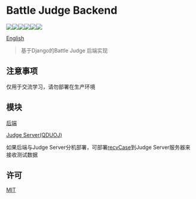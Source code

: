 # Battle Judge Backend

![](https://img.shields.io/badge/Python-3.6.8-blue)![](https://img.shields.io/badge/Django-3.1.5-blue)![](https://img.shields.io/badge/Django%20rest%20framework-3.12.5-blue)![](https://img.shields.io/badge/Channels-3.0.3-blue)![](https://img.shields.io/badge/Celery-5.0.5-blue)![](https://img.shields.io/badge/license-MIT-green)

[English](README.md)

> 基于Django的Battle Judge 后端实现



## 注意事项

仅用于交流学习，请勿部署在生产环境



## 模块

[后端](https://github.com/BattleJudge/ojBE)

[Judge Server(QDUOJ)](https://github.com/QingdaoU/JudgeServer)

如果后端与Judge Server分机部署，可部署[recvCase](https://github.com/BattleJudge/recvCase)到Judge Server服务器来接收测试数据


## 许可

[MIT](http://opensource.org/licenses/MIT)
